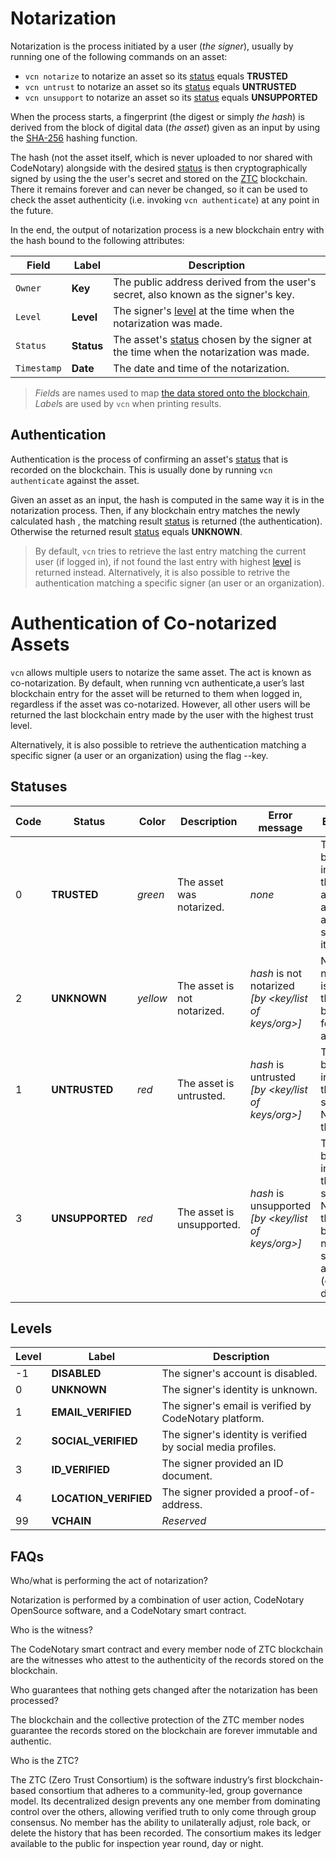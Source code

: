 # Notarization

Notarization is the process initiated by a user (*the signer*), usually by running one of the following commands on an asset:

- `vcn notarize` to notarize an asset so its [status](#Statuses) equals **TRUSTED**
- `vcn untrust` to notarize an asset so its [status](#Statuses) equals **UNTRUSTED**
- `vcn unsupport` to notarize an asset so its [status](#Statuses) equals **UNSUPPORTED**

When the process starts, a fingerprint (the digest or simply *the hash*) is derived from the block of digital data (*the asset*) given as an input by using the [SHA-256](https://en.wikipedia.org/wiki/SHA-2) hashing function.

The hash (not the asset itself, which is never uploaded to nor shared with CodeNotary) alongside with the desired [status](#Statuses) is then cryptographically signed by using the the user's secret and stored on the [ZTC](https://zerotrustconsortium.org/) blockchain. There it remains forever and can never be changed, so it can be used to check the asset authenticity (i.e. invoking `vcn authenticate`) at any point in the future.

In the end, the output of notarization process is a new blockchain entry with the hash bound to the following attributes:

Field | Label | Description 
------------ | ------------- | ------------- 
`Owner` | **Key** | The public address derived from the user's secret, also known as the signer's key.
`Level` | **Level** | The signer's [level](#Levels) at the time when the notarization was made.
`Status` | **Status** | The asset's [status](#Statuses) chosen by the signer at the time when the notarization was made.
`Timestamp` | **Date** | The date and time of the notarization.
> *Field*s are names used to map [the data stored onto the blockchain](https://github.com/vchain-us/vcn/blob/0.5.0/pkg/api/verify.go#L26), *Label*s are used by `vcn` when printing results.

## Authentication

Authentication is the process of confirming an asset's [status](#Statuses) that is recorded on the blockchain. This is usually done by running `vcn authenticate` against the asset.

Given an asset as an input, the hash is computed in the same way it is in the notarization process. Then, if any blockchain entry matches the newly calculated hash , the matching result [status](#Statuses) is returned (the authentication). Otherwise the returned result  [status](#Statuses) equals **UNKNOWN**.

> By default, `vcn` tries to retrieve the last entry matching the current user (if logged in), if not found the last entry with highest [level](#Levels) is returned instead. Alternatively, it is also possible to retrive the authentication matching a specific signer (an user or an organization). 

# Authentication of Co-notarized Assets

`vcn` allows multiple users to notarize the same asset. The act is known as co-notarization. By default, when running vcn authenticate,a user’s last blockchain entry for the asset will be returned to them when logged in, regardless if the asset was co-notarized. However, all other users will be returned the last blockchain entry made by the user with the highest trust level. 

Alternatively, it is also possible to retrieve the authentication matching a specific signer (a user or an organization) using the flag --key.

## Statuses

Code | Status | Color | Description | Error message | Explanation
------------ | ------------- | ------------- | ------------ | ------------- | -------------
0 | **TRUSTED** | *green* | The asset was notarized. | *none* | The blockchain indicates that the asset is authentic and the signer trusts it.
2 | **UNKNOWN** | *yellow* | The asset is not notarized. | *hash* is not notarized *[by <key/list of keys/org>]* | No notarization is found on the blockchain for the asset.
1 | **UNTRUSTED** | *red* | The asset is untrusted. | *hash* is untrusted *[by <key/list of keys/org>]* | The  blockchain indicates that the signer DOES NOT trust the asset.
3 | **UNSUPPORTED** | *red* | The asset is unsupported. | *hash* is unsupported *[by <key/list of keys/org>]* | The blockchain indicates that the signer DOES NOT trust the asset because it is not supported anymore (e.g. deprecated).

## Levels

Level | Label | Description 
------------ | ------------- | ------------- 
-1 | **DISABLED** | The signer's account is disabled.
0 | **UNKNOWN** | The signer's identity is unknown.
1 | **EMAIL_VERIFIED** | The signer's email is verified by CodeNotary platform.
2 | **SOCIAL_VERIFIED** | The signer's identity is verified by social media profiles.
3 | **ID_VERIFIED** | The signer provided an ID document.
4 | **LOCATION_VERIFIED** | The signer provided a proof-of-address.
99 | **VCHAIN** | *Reserved*

## FAQs

Who/what is performing the act of notarization?

  Notarization is performed by a combination of user action, CodeNotary OpenSource software, and a CodeNotary smart contract.
 
Who is the witness?

  The CodeNotary smart contract and every member node of ZTC blockchain are the witnesses who attest to the authenticity of the records stored on the blockchain. 
 
Who guarantees that nothing gets changed after the notarization has been processed?

  The blockchain and the collective protection of the ZTC member nodes guarantee the records stored on the blockchain are forever immutable and authentic.
 
Who is the ZTC?
 
  The ZTC (Zero Trust Consortium) is the software industry’s first blockchain-based consortium that adheres to a community-led, group governance model. Its decentralized design prevents any one member from dominating control over the others, allowing verified truth to only come through group consensus. No member has the ability to unilaterally adjust, role back, or delete the history that has been recorded. The consortium makes its ledger available to the public for inspection year round, day or night. 


